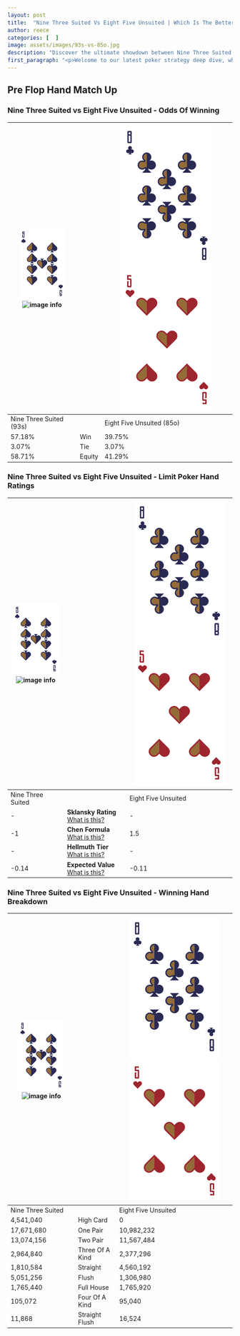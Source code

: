 ```yaml
---
layout: post
title:  "Nine Three Suited Vs Eight Five Unsuited | Which Is The Better Hand In Poker? A Complete Guide"
author: reece
categories: [  ]
image: assets/images/93s-vs-85o.jpg
description: "Discover the ultimate showdown between Nine Three Suited and Eight Five Unsuited in poker! Uncover the odds, strategies, and scenarios where one hand triumphs over the other. Get ready to up your poker game with this thrilling analysis."
first_paragraph: "<p>Welcome to our latest poker strategy deep dive, where we're pitting two distinct hands against each other in a high-stakes showdown: Nine Three Suited vs Eight Five Unsuited.</p><p>In the dynamic world of poker, every decision counts, and knowing which hand holds the upper hand is key to your success at the table.</p><p>In this article, we'll dissect these two hands, explore the scenarios where one dominates the other, and equip you with the knowledge to make strategic choices that can tip the odds in your favor.</p><p>Get ready to unravel the intriguing dynamics of these poker hands and elevate your game to new heights.</p>"
---
```




[comment]: # (sp0)

## Pre Flop Hand Match Up

<div class="table hand-ratings" markdown="1"> 



### Nine Three Suited vs Eight Five Unsuited - Odds Of Winning


    
| ![image info](assets/images/hand1/9.png) ![image info](assets/images/hand1/3s.png) |  | ![image info](assets/images/hand2/8.png) ![image info](assets/images/hand2/5o.png) |
| -------- | -------- | -------- |
| Nine Three Suited (93s) |  | Eight Five Unsuited (85o) |
| 57.18% | Win | 39.75% |
| 3.07% | Tie | 3.07% |
| 58.71% | Equity | 41.29% |




[comment]: # (sp1)



### Nine Three Suited vs Eight Five Unsuited - Limit Poker Hand Ratings


    
| ![image info](assets/images/hand1/9.png) ![image info](assets/images/hand1/3s.png) |  | ![image info](assets/images/hand2/8.png) ![image info](assets/images/hand2/5o.png) |
| -------- | -------- | -------- |
| Nine Three Suited |  | Eight Five Unsuited |
| - | **Sklansky Rating** [What is this?](/sklansky-rating-explained) | - |
| -1 | **Chen Formula** [What is this?](/chen-formula-explained) | 1.5 |
| - | **Hellmuth Tier** [What is this?](/Hellmuth-tier-explained) | - |
| -0.14 | **Expected Value** [What is this?](/expected-value-explained) | -0.11 |




[comment]: # (sp2)



### Nine Three Suited vs Eight Five Unsuited - Winning Hand Breakdown


    
| ![image info](assets/images/hand1/9.png) ![image info](assets/images/hand1/3s.png) |  | ![image info](assets/images/hand2/8.png) ![image info](assets/images/hand2/5o.png) |
| -------- | -------- | -------- |
| Nine Three Suited |  | Eight Five Unsuited |
| 4,541,040 | High Card | 0 |
| 17,671,680 | One Pair | 10,982,232 |
| 13,074,156 | Two Pair | 11,567,484 |
| 2,964,840 | Three Of A Kind | 2,377,296 |
| 1,810,584 | Straight | 4,560,192 |
| 5,051,256 | Flush | 1,306,980 |
| 1,765,440 | Full House | 1,765,920 |
| 105,072 | Four Of A Kind | 95,040 |
| 11,868 | Straight Flush | 16,524 |




[comment]: # (sp3)



</div>

[comment]: # (sp4)



[comment]: # (sp5)

